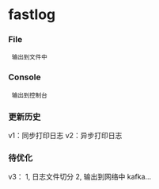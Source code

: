 # fastlog
### File
     输出到文件中
### Console
     输出到控制台
 
### 更新历史
v1：同步打印日志
v2：异步打印日志

### 待优化
v3：
   1, 日志文件切分
   2, 输出到网络中 kafka...
